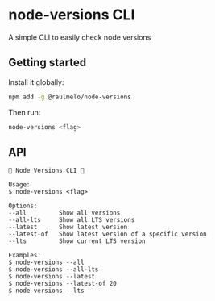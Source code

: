 # node-versions CLI

A simple CLI to easily check node versions

## Getting started

Install it globally:

```bash
npm add -g @raulmelo/node-versions
```

Then run:

```bash
node-versions <flag>
```

## API

```
🌟 Node Versions CLI 🌟

Usage:
$ node-versions <flag>

Options:
--all         Show all versions
--all-lts     Show all LTS versions
--latest      Show latest version
--latest-of   Show latest version of a specific version
--lts         Show current LTS version

Examples:
$ node-versions --all
$ node-versions --all-lts
$ node-versions --latest
$ node-versions --latest-of 20
$ node-versions --lts
```
